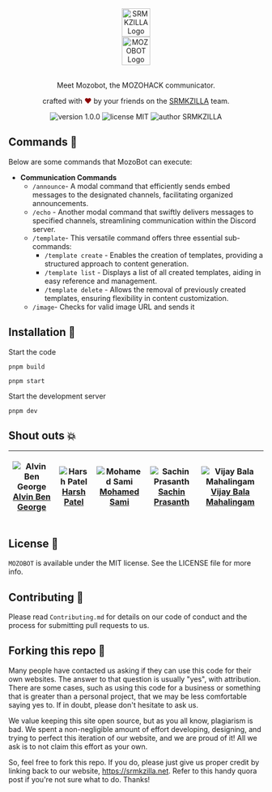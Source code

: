 <div align="center">
  <img alt="SRMKZILLA Logo" src="" height="56" />
</div>
<div align="center">
  <img alt="MOZOBOT Logo" src="" height="56" />
</div>

<br>
<p align="center">
Meet Mozobot, the MOZOHACK communicator.
</p>
<p align="center">
crafted with <span style="color: #8b0000;">&hearts;</span> by your friends on the <a href="https://srmkzilla.net">SRMKZILLA</a> team.
</p>
<p align="center">
    <img src="https://img.shields.io/badge/version-1.0.0-yellowgreen" alt="version 1.0.0"/>
    <img src="https://img.shields.io/badge/license-MIT-brightgreen" alt="license MIT"/>
    <img src="https://img.shields.io/badge/author-SRMKZILLA-orange" alt="author SRMKZILLA"/>
</p>

## Commands 🔧

Below are some commands that MozoBot can execute:

- **Communication Commands**
  - `/announce`- A modal command that efficiently sends embed messages to the designated channels, facilitating organized announcements.
  - `/echo` - Another modal command that swiftly delivers messages to specified channels, streamlining communication within the Discord server.
  - `/template`- This versatile command offers three essential sub-commands:
    - `/template create` - Enables the creation of templates, providing a structured approach to content generation.
    - `/template list` - Displays a list of all created templates, aiding in easy reference and management.
    - `/template delete` - Allows the removal of previously created templates, ensuring flexibility in content customization.
  - `/image`- Checks for valid image URL and sends it 

## Installation 🔧

Start the code

```
pnpm build
```
```
pnpm start
```

Start the development server

```
pnpm dev
```

## Shout outs 💥

| <p align="center">![Alvin Ben George](https://github.com/alvinbengeorge.png?size=128)<br>[Alvin Ben George](https://github.com/alvinbengeorge)</p> | <p align="center">![Harsh Patel](https://github.com/HarshPatel5940.png?size=128)<br>[Harsh Patel](https://github.com/HarshPatel5940)</p> | <p align="center">![Mohamed Sami](https://github.com/sm-sami.png?size=128)<br>[Mohamed Sami](https://github.com/sm-sami)</p> | <p align="center">![Sachin Prasanth](https://github.com/SachinPrasanth777.png?size=128)<br>[Sachin Prasanth](https://github.com/SachinPrasanth777)</p> | <p align="center">![Vijay Bala Mahalingam](https://github.com/vijaybalamahalingam.png?size=128)<br>[Vijay Bala Mahalingam](https://github.com/vijaybalamahalingam)</p>
| ---------------------------------------------------------------------------------------------------------------------------------------------- | ---------------------------------------------------------------------------------------------------------------------------- | ---------------------------------------------------------------------------------------------------------------------------------------- | ---------------------------------------------------------------------------------------------------------------------- | ---------------------------------------------------------------------------------------------------------------------- | 

## License 📜

`MOZOBOT` is available under the MIT license. See the LICENSE file for more info.

## Contributing 🤝

Please read `Contributing.md` for details on our code of conduct and the process for submitting pull requests to us.

## Forking this repo 🚨

Many people have contacted us asking if they can use this code for their own websites. The answer to that question is usually "yes", with attribution. There are some cases, such as using this code for a business or something that is greater than a personal project, that we may be less comfortable saying yes to. If in doubt, please don't hesitate to ask us.

We value keeping this site open source, but as you all know, plagiarism is bad. We spent a non-negligible amount of effort developing, designing, and trying to perfect this iteration of our website, and we are proud of it! All we ask is to not claim this effort as your own.

So, feel free to fork this repo. If you do, please just give us proper credit by linking back to our website, https://srmkzilla.net. Refer to this handy quora post if you're not sure what to do. Thanks!
